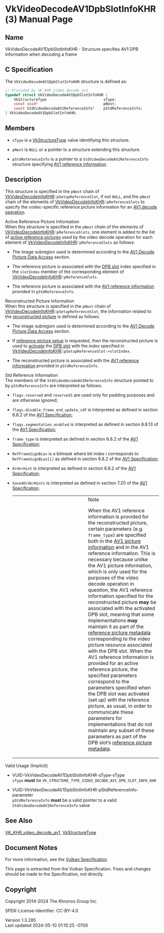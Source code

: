 # VkVideoDecodeAV1DpbSlotInfoKHR(3) Manual Page

## Name

VkVideoDecodeAV1DpbSlotInfoKHR - Structure specifies AV1 DPB information
when decoding a frame



## <a href="#_c_specification" class="anchor"></a>C Specification

The `VkVideoDecodeAV1DpbSlotInfoKHR` structure is defined as:

``` c
// Provided by VK_KHR_video_decode_av1
typedef struct VkVideoDecodeAV1DpbSlotInfoKHR {
    VkStructureType                          sType;
    const void*                              pNext;
    const StdVideoDecodeAV1ReferenceInfo*    pStdReferenceInfo;
} VkVideoDecodeAV1DpbSlotInfoKHR;
```

## <a href="#_members" class="anchor"></a>Members

- `sType` is a [VkStructureType](https://registry.khronos.org/vulkan/specs/1.3-extensions/man/html/VkStructureType.html) value identifying
  this structure.

- `pNext` is `NULL` or a pointer to a structure extending this
  structure.

- `pStdReferenceInfo` is a pointer to a `StdVideoDecodeAV1ReferenceInfo`
  structure specifying <a
  href="https://registry.khronos.org/vulkan/specs/1.3-extensions/html/vkspec.html#decode-av1-reference-info"
  target="_blank" rel="noopener">AV1 reference information</a>.

## <a href="#_description" class="anchor"></a>Description

This structure is specified in the `pNext` chain of
[VkVideoDecodeInfoKHR](https://registry.khronos.org/vulkan/specs/1.3-extensions/man/html/VkVideoDecodeInfoKHR.html)::`pSetupReferenceSlot`,
if not `NULL`, and the `pNext` chain of the elements of
[VkVideoDecodeInfoKHR](https://registry.khronos.org/vulkan/specs/1.3-extensions/man/html/VkVideoDecodeInfoKHR.html)::`pReferenceSlots` to
specify the codec-specific reference picture information for an <a
href="https://registry.khronos.org/vulkan/specs/1.3-extensions/html/vkspec.html#decode-av1"
target="_blank" rel="noopener">AV1 decode operation</a>.

Active Reference Picture Information  
When this structure is specified in the `pNext` chain of the elements of
[VkVideoDecodeInfoKHR](https://registry.khronos.org/vulkan/specs/1.3-extensions/man/html/VkVideoDecodeInfoKHR.html)::`pReferenceSlots`,
one element is added to the list of <a
href="https://registry.khronos.org/vulkan/specs/1.3-extensions/html/vkspec.html#decode-active-reference-picture-info"
target="_blank" rel="noopener">active reference pictures</a> used by the
video decode operation for each element of
[VkVideoDecodeInfoKHR](https://registry.khronos.org/vulkan/specs/1.3-extensions/man/html/VkVideoDecodeInfoKHR.html)::`pReferenceSlots` as
follows:

- The image subregion used is determined according to the <a
  href="https://registry.khronos.org/vulkan/specs/1.3-extensions/html/vkspec.html#decode-av1-picture-data-access"
  target="_blank" rel="noopener">AV1 Decode Picture Data Access</a>
  section.

- The reference picture is associated with the <a
  href="https://registry.khronos.org/vulkan/specs/1.3-extensions/html/vkspec.html#dpb-slot"
  target="_blank" rel="noopener">DPB slot</a> index specified in the
  `slotIndex` member of the corresponding element of
  [VkVideoDecodeInfoKHR](https://registry.khronos.org/vulkan/specs/1.3-extensions/man/html/VkVideoDecodeInfoKHR.html)::`pReferenceSlots`.

- The reference picture is associated with the <a
  href="https://registry.khronos.org/vulkan/specs/1.3-extensions/html/vkspec.html#decode-av1-reference-info"
  target="_blank" rel="noopener">AV1 reference information</a> provided
  in `pStdReferenceInfo`.

<!-- -->

Reconstructed Picture Information  
When this structure is specified in the `pNext` chain of
[VkVideoDecodeInfoKHR](https://registry.khronos.org/vulkan/specs/1.3-extensions/man/html/VkVideoDecodeInfoKHR.html)::`pSetupReferenceSlot`,
the information related to the <a
href="https://registry.khronos.org/vulkan/specs/1.3-extensions/html/vkspec.html#decode-reconstructed-picture-info"
target="_blank" rel="noopener">reconstructed picture</a> is defined as
follows:

- The image subregion used is determined according to the <a
  href="https://registry.khronos.org/vulkan/specs/1.3-extensions/html/vkspec.html#decode-av1-picture-data-access"
  target="_blank" rel="noopener">AV1 Decode Picture Data Access</a>
  section.

- If <a
  href="https://registry.khronos.org/vulkan/specs/1.3-extensions/html/vkspec.html#decode-av1-ref-pic-setup"
  target="_blank" rel="noopener">reference picture setup</a> is
  requested, then the reconstructed picture is used to <a
  href="https://registry.khronos.org/vulkan/specs/1.3-extensions/html/vkspec.html#dpb-slot-states"
  target="_blank" rel="noopener">activate</a> the <a
  href="https://registry.khronos.org/vulkan/specs/1.3-extensions/html/vkspec.html#dpb-slot"
  target="_blank" rel="noopener">DPB slot</a> with the index specified
  in
  [VkVideoDecodeInfoKHR](https://registry.khronos.org/vulkan/specs/1.3-extensions/man/html/VkVideoDecodeInfoKHR.html)::`pSetupReferenceSlot->slotIndex`.

- The reconstructed picture is associated with the <a
  href="https://registry.khronos.org/vulkan/specs/1.3-extensions/html/vkspec.html#decode-av1-reference-info"
  target="_blank" rel="noopener">AV1 reference information</a> provided
  in `pStdReferenceInfo`.

<!-- -->

Std Reference Information  
The members of the `StdVideoDecodeAV1ReferenceInfo` structure pointed to
by `pStdReferenceInfo` are interpreted as follows:

- `flags.reserved` and `reserved1` are used only for padding purposes
  and are otherwise ignored;

- `flags.disable_frame_end_update_cdf` is interpreted as defined in
  section 6.8.2 of the <a
  href="https://registry.khronos.org/vulkan/specs/1.3-extensions/html/vkspec.html#aomedia-av1"
  target="_blank" rel="noopener">AV1 Specification</a>;

- `flags.segmentation_enabled` is interpreted as defined in section
  6.8.13 of the <a
  href="https://registry.khronos.org/vulkan/specs/1.3-extensions/html/vkspec.html#aomedia-av1"
  target="_blank" rel="noopener">AV1 Specification</a>;

- `frame_type` is interpreted as defined in section 6.8.2 of the <a
  href="https://registry.khronos.org/vulkan/specs/1.3-extensions/html/vkspec.html#aomedia-av1"
  target="_blank" rel="noopener">AV1 Specification</a>;

- `RefFrameSignBias` is a bitmask where bit index i corresponds to
  `RefFrameSignBias[i]` as defined in section 6.8.2 of the <a
  href="https://registry.khronos.org/vulkan/specs/1.3-extensions/html/vkspec.html#aomedia-av1"
  target="_blank" rel="noopener">AV1 Specification</a>;

- `OrderHint` is interpreted as defined in section 6.8.2 of the <a
  href="https://registry.khronos.org/vulkan/specs/1.3-extensions/html/vkspec.html#aomedia-av1"
  target="_blank" rel="noopener">AV1 Specification</a>;

- `SavedOrderHints` is interpreted as defined in section 7.20 of the <a
  href="https://registry.khronos.org/vulkan/specs/1.3-extensions/html/vkspec.html#aomedia-av1"
  target="_blank" rel="noopener">AV1 Specification</a>.

  <table>
  <colgroup>
  <col style="width: 50%" />
  <col style="width: 50%" />
  </colgroup>
  <tbody>
  <tr class="odd">
  <td class="icon"><em></em></td>
  <td class="content">Note
  <p>When the AV1 reference information is provided for the reconstructed
  picture, certain parameters (e.g. <code>frame_type</code>) are specified
  both in the <a
  href="https://registry.khronos.org/vulkan/specs/1.3-extensions/html/vkspec.html#decode-av1-picture-info"
  target="_blank" rel="noopener">AV1 picture information</a> and in the
  AV1 reference information. This is necessary because unlike the AV1
  picture information, which is only used for the purposes of the video
  decode operation in question, the AV1 reference information specified
  for the reconstructed picture <strong>may</strong> be associated with
  the activated DPB slot, meaning that some implementations
  <strong>may</strong> maintain it as part of the <a
  href="https://registry.khronos.org/vulkan/specs/1.3-extensions/html/vkspec.html#reference-metadata"
  target="_blank" rel="noopener">reference picture metadata</a>
  corresponding to the video picture resource associated with the DPB
  slot. When the AV1 reference information is provided for an active
  reference picture, the specified parameters correspond to the parameters
  specified when the DPB slot was activated (set up) with the reference
  picture, as usual, in order to communicate these parameters for
  implementations that do not maintain any subset of these parameters as
  part of the DPB slot’s <a
  href="https://registry.khronos.org/vulkan/specs/1.3-extensions/html/vkspec.html#reference-metadata"
  target="_blank" rel="noopener">reference picture metadata</a>.</p></td>
  </tr>
  </tbody>
  </table>

Valid Usage (Implicit)

- <a href="#VUID-VkVideoDecodeAV1DpbSlotInfoKHR-sType-sType"
  id="VUID-VkVideoDecodeAV1DpbSlotInfoKHR-sType-sType"></a>
  VUID-VkVideoDecodeAV1DpbSlotInfoKHR-sType-sType  
  `sType` **must** be
  `VK_STRUCTURE_TYPE_VIDEO_DECODE_AV1_DPB_SLOT_INFO_KHR`

- <a
  href="#VUID-VkVideoDecodeAV1DpbSlotInfoKHR-pStdReferenceInfo-parameter"
  id="VUID-VkVideoDecodeAV1DpbSlotInfoKHR-pStdReferenceInfo-parameter"></a>
  VUID-VkVideoDecodeAV1DpbSlotInfoKHR-pStdReferenceInfo-parameter  
  `pStdReferenceInfo` **must** be a valid pointer to a valid
  `StdVideoDecodeAV1ReferenceInfo` value

## <a href="#_see_also" class="anchor"></a>See Also

[VK_KHR_video_decode_av1](https://registry.khronos.org/vulkan/specs/1.3-extensions/man/html/VK_KHR_video_decode_av1.html),
[VkStructureType](https://registry.khronos.org/vulkan/specs/1.3-extensions/man/html/VkStructureType.html)

## <a href="#_document_notes" class="anchor"></a>Document Notes

For more information, see the <a
href="https://registry.khronos.org/vulkan/specs/1.3-extensions/html/vkspec.html#VkVideoDecodeAV1DpbSlotInfoKHR"
target="_blank" rel="noopener">Vulkan Specification</a>

This page is extracted from the Vulkan Specification. Fixes and changes
should be made to the Specification, not directly.

## <a href="#_copyright" class="anchor"></a>Copyright

Copyright 2014-2024 The Khronos Group Inc.

SPDX-License-Identifier: CC-BY-4.0

Version 1.3.285  
Last updated 2024-05-10 01:10:25 -0700
